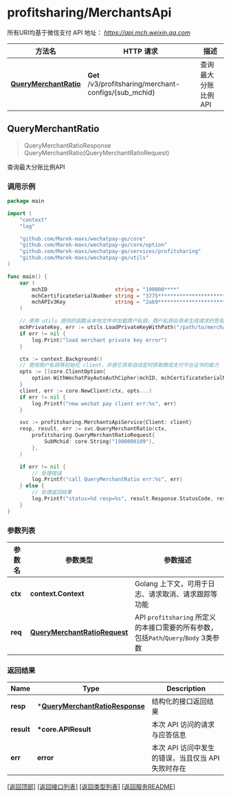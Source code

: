 # profitsharing/MerchantsApi

所有URI均基于微信支付 API 地址： *https://api.mch.weixin.qq.com*

方法名 | HTTP 请求 | 描述
------------- | ------------- | -------------
[**QueryMerchantRatio**](#querymerchantratio) | **Get** /v3/profitsharing/merchant-configs/{sub_mchid} | 查询最大分账比例API



## QueryMerchantRatio

> QueryMerchantRatioResponse QueryMerchantRatio(QueryMerchantRatioRequest)

查询最大分账比例API



### 调用示例

```go
package main

import (
	"context"
	"log"

	"github.com/Marek-maxs/wechatpay-go/core"
	"github.com/Marek-maxs/wechatpay-go/core/option"
	"github.com/Marek-maxs/wechatpay-go/services/profitsharing"
	"github.com/Marek-maxs/wechatpay-go/utils"
)

func main() {
	var (
		mchID                      string = "190000****"                               // 商户号
		mchCertificateSerialNumber string = "3775************************************" // 商户证书序列号
		mchAPIv3Key                string = "2ab9****************************"         // 商户APIv3密钥
	)

	// 使用 utils 提供的函数从本地文件中加载商户私钥，商户私钥会用来生成请求的签名
	mchPrivateKey, err := utils.LoadPrivateKeyWithPath("/path/to/merchant/apiclient_key.pem")
	if err != nil {
		log.Print("load merchant private key error")
	}

	ctx := context.Background()
	// 使用商户私钥等初始化 client，并使它具有自动定时获取微信支付平台证书的能力
	opts := []core.ClientOption{
		option.WithWechatPayAutoAuthCipher(mchID, mchCertificateSerialNumber, mchPrivateKey, mchAPIv3Key),
	}
	client, err := core.NewClient(ctx, opts...)
	if err != nil {
		log.Printf("new wechat pay client err:%s", err)
	}

	svc := profitsharing.MerchantsApiService{Client: client}
	resp, result, err := svc.QueryMerchantRatio(ctx,
		profitsharing.QueryMerchantRatioRequest{
			SubMchid: core.String("1900000109"),
		},
	)

	if err != nil {
		// 处理错误
		log.Printf("call QueryMerchantRatio err:%s", err)
	} else {
		// 处理返回结果
		log.Printf("status=%d resp=%s", result.Response.StatusCode, resp)
	}
}
```

### 参数列表
参数名 | 参数类型 | 参数描述
------------- | ------------- | -------------
**ctx** | **context.Context** | Golang 上下文，可用于日志、请求取消、请求跟踪等功能|
**req** | [**QueryMerchantRatioRequest**](QueryMerchantRatioRequest.md) | API `profitsharing` 所定义的本接口需要的所有参数，包括`Path`/`Query`/`Body` 3类参数|

### 返回结果
Name | Type | Description
------------- | ------------- | -------------
**resp** | \*[**QueryMerchantRatioResponse**](QueryMerchantRatioResponse.md) | 结构化的接口返回结果
**result** | **\*core.APIResult** | 本次 API 访问的请求与应答信息
**err** | **error** | 本次 API 访问中发生的错误，当且仅当 API 失败时存在

[\[返回顶部\]](#profitsharingmerchantsapi)
[\[返回接口列表\]](README.md#接口列表)
[\[返回类型列表\]](README.md#类型列表)
[\[返回服务README\]](README.md)

